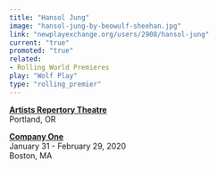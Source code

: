 ```yaml
---
title: "Hansol Jung"
image: "hansol-jung-by-beowulf-sheehan.jpg"
link: "newplayexchange.org/users/2908/hansol-jung"
current: "true"
promoted: "true"
related:
- Rolling World Premieres
play: "Wolf Play"
type: "rolling_premier"
---
```


[**Artists Repertory Theatre**](https://www.artistsrep.org/community/production-history/201819-season/wolf-play/)\
Portland, OR

[**Company One**](https://companyone.org/production/wolf-play/)\
January 31 - February 29, 2020\
Boston, MA

